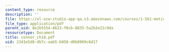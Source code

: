 ```yaml
---
content_type: resource
description: ''
file: https://ol-ocw-studio-app-qa.s3.amazonaws.com/courses/1-561-motion-based-design-fall-2003/2341e5d8db7caab5b058d0b8969c6d17_connor_ch18.pdf
file_type: application/pdf
parent_uid: 8e2b5554-8623-f8cb-8835-5a2b2e21c9da
resourcetype: Document
title: connor_ch18.pdf
uid: 2341e5d8-db7c-aab5-b058-d0b8969c6d17
---
```

